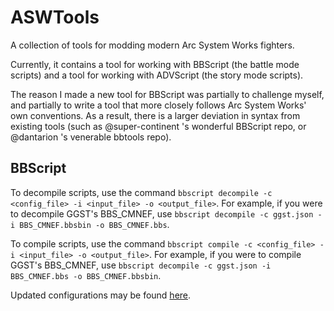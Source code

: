 # ASWTools

A collection of tools for modding modern Arc System Works fighters. 

Currently, it contains a tool for working with BBScript (the battle mode scripts) and a tool for working with ADVScript (the story mode scripts). 

The reason I made a new tool for BBScript was partially to challenge myself, and partially to write a tool that more closely follows Arc System Works' own conventions. As a result, there is a larger deviation in syntax from existing tools (such as @super-continent 's wonderful BBScript repo, or @dantarion 's venerable bbtools repo). 

## BBScript

To decompile scripts, use the command `bbscript decompile -c <config_file> -i <input_file> -o <output_file>`. For example, if you were to decompile GGST's BBS_CMNEF, use `bbscript decompile -c ggst.json -i BBS_CMNEF.bbsbin -o BBS_CMNEF.bbs`.

To compile scripts, use the command `bbscript compile -c <config_file> -i <input_file> -o <output_file>`. For example, if you were to compile GGST's BBS_CMNEF, use `bbscript decompile -c ggst.json -i BBS_CMNEF.bbs -o BBS_CMNEF.bbsbin`.

Updated configurations may be found [here](https://github.com/WistfulHopes/ASWTools/tree/master/BBScript/Config).
